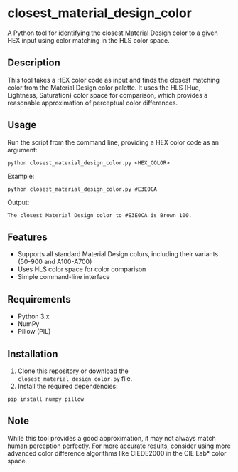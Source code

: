 # closest_material_design_color

A Python tool for identifying the closest Material Design color to a given HEX input using color matching in the HLS color space.

## Description

This tool takes a HEX color code as input and finds the closest matching color from the Material Design color palette. It uses the HLS (Hue, Lightness, Saturation) color space for comparison, which provides a reasonable approximation of perceptual color differences.

## Usage

Run the script from the command line, providing a HEX color code as an argument:

```
python closest_material_design_color.py <HEX_COLOR>
```

Example:

```
python closest_material_design_color.py #E3E0CA
```

Output:
```
The closest Material Design color to #E3E0CA is Brown 100.
```

## Features

- Supports all standard Material Design colors, including their variants (50-900 and A100-A700)
- Uses HLS color space for color comparison
- Simple command-line interface

## Requirements

- Python 3.x
- NumPy
- Pillow (PIL)

## Installation

1. Clone this repository or download the `closest_material_design_color.py` file.
2. Install the required dependencies:

```
pip install numpy pillow
```

## Note

While this tool provides a good approximation, it may not always match human perception perfectly. For more accurate results, consider using more advanced color difference algorithms like CIEDE2000 in the CIE Lab* color space.
